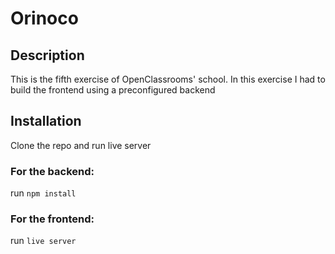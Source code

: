 # Orinoco #

## Description ##

This is the fifth exercise of OpenClassrooms' school. In this exercise I had to build the frontend using a preconfigured backend

## Installation ##

Clone the repo and run live server

### For the backend:

run `npm install`

### For the frontend:

run `live server`
